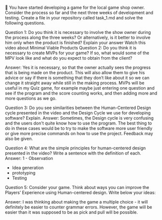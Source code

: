 🤔 You have started developing a game for the local game shop owner. Consider the process so far and the next three weeks of development and testing. Create a file in your repository called task_1.md and solve the following questions. 

Question 1: Do you think it is necessary to involve the show owner during the process along the three weeks? Or alternatively, is it better to involve him only when the product is finished? Explain your answer
Watch this video about Minimal Viable Products
Question 2: Do you think it is necessary to create MVPs for your game? If so, what would some of the MPV look like and what do you expect to obtain from the client?

Answer: Yes it is necessary, so that the owner actually sees the progress that is being made on the product. This will also allow them to give his advice or say if there is something that they don’t like about it so we can change it straight away while still in the making process.
MVPs will be useful in my Quiz game, for example maybe just entering one question and see if the program and the score counting works, and then adding more and more questions as we go.


Question 3: Do you see similarities between the Human-Centered Design cycle presented in the video and the Design Cycle we use for developing software? Explain.
 Answer: Sometimes, the Design cycle is very confusing and the users don't quite know how to use the program. The best thing to do in these cases would be to try to make the software more user friendly or give more precise commands on how to use the project. Feedback may also be given.
 
 Question 4: What are the simple principles for human-centered design presented in the video? Write a sentence with the definition of each.
Answer: 1 - Observation
- Idea generation
- prototyping
- Testing

Question 5: Consider your game. Think about ways you can improve the Players’ Experience using Human-centered design. Write below your ideas:

Answer: I was thinking about making the game a multiple choice - it will definitely be easier to counter grammar errors. 
However, the game will be easier than it was supposed to be as pick and pull will be possible. 

